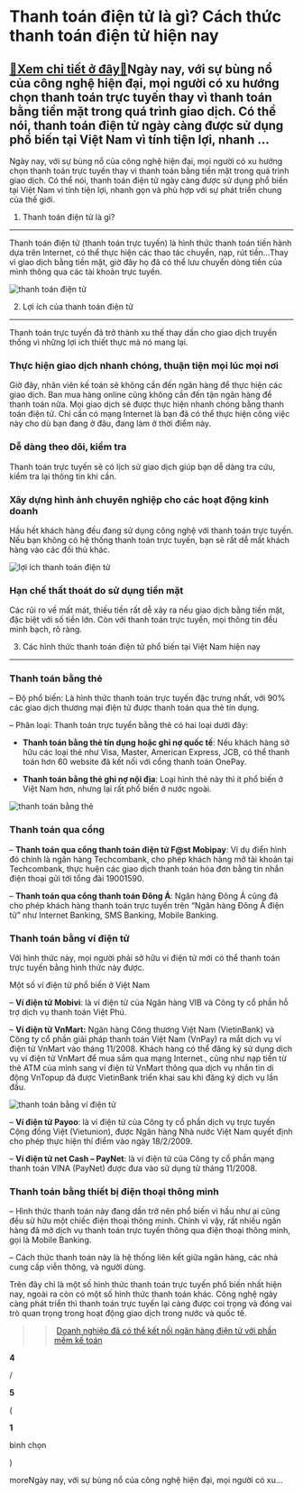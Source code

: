 Thanh toán điện tử là gì? Cách thức thanh toán điện tử hiện nay
===============================================================

[:gift:Xem chi tiết ở đây:gift:](https://hddtvn.com/thanh-toan-dien-tu-la-gi-cach-thuc-thanh-toan-dien-tu-hien-nay/)Ngày nay, với sự bùng nổ của công nghệ hiện đại, mọi người có xu hướng chọn thanh toán trực tuyến thay vì thanh toán bằng tiền mặt trong quá trình giao dịch. Có thể nói, thanh toán điện tử ngày càng được sử dụng phổ biến tại Việt Nam vì tính tiện lợi, nhanh …
-------------------------------------------------------------------------------------------------------------------------------------------------------------------------------------------------------------------------------------------------------------------

Ngày nay, với sự bùng nổ của công nghệ hiện đại, mọi người có xu hướng chọn thanh toán trực tuyến thay vì thanh toán bằng tiền mặt trong quá trình giao dịch. Có thể nói, thanh toán điện tử ngày càng được sử dụng phổ biến tại Việt Nam vì tính tiện lợi, nhanh gọn và phù hợp với sự phát triển chung của thế giới.


1. Thanh toán điện tử là gì?
----------------------------


Thanh toán điện tử (thanh toán trực tuyến) là hình thức thanh toán tiến hành dựa trên Internet, có thể thực hiện các thao tác chuyển, nạp, rút tiền…Thay vì giao dịch bằng tiền mặt, giờ đây họ đã có thể lưu chuyển dòng tiền của mình thông qua các tài khoản trực tuyến.


![thanh toán điện tử](https://hddtvn.com/wp-content/uploads/2021/01/thanh-toan-dien-tu.jpg)


2. Lợi ích của thanh toán điện tử
---------------------------------


Thanh toán trực tuyến đã trở thành xu thế thay dần cho giao dịch truyền thống vì những lợi ích thiết thực mà nó mang lại.


### Thực hiện giao dịch nhanh chóng, thuận tiện mọi lúc mọi nơi


Giờ đây, nhân viên kế toán sẽ không cần đến ngân hàng để thực hiện các giao dịch. Ban mua hàng online cũng không cần đến tận ngân hàng để thanh toán nữa. Mọi giao dịch sẽ được thực hiện nhanh chóng bằng thanh toán điện tử. Chỉ cần có mạng Internet là bạn đã có thể thực hiện công việc này cho dù bạn đang ở đâu, đang làm ở thời điểm này.


### Dễ dàng theo dõi, kiểm tra


Thanh toán trực tuyến sẽ có lịch sử giao dịch giúp bạn dễ dàng tra cứu, kiểm tra lại thông tin khi cần.


### Xây dựng hình ảnh chuyên nghiệp cho các hoạt động kinh doanh


Hầu hết khách hàng đều đang sử dụng công nghệ với thanh toán trực tuyến. Nếu bạn không có hệ thống thanh toán trực tuyến, bạn sẽ rất dễ mất khách hàng vào các đối thủ khác.


![lợi ích thanh toán điện tử](https://hddtvn.com/wp-content/uploads/2021/01/loi-ich-thanh-toan-dien-tu-1024x576-1.jpg)


### Hạn chế thất thoát do sử dụng tiền mặt


Các rủi ro về mất mát, thiếu tiền rất dễ xảy ra nếu giao dịch bằng tiền mặt, đặc biệt với số tiền lớn. Còn với thanh toán trực tuyến, mọi thông tin đều minh bạch, rõ ràng.


3. Các hình thức thanh toán điện tử phổ biến tại Việt Nam hiện nay
------------------------------------------------------------------


### Thanh toán bằng thẻ


– Độ phổ biến: Là hình thức thanh toán trực tuyến đặc trưng nhất, với 90% các giao dịch thương mại điện tử được thanh toán qua thẻ tín dụng.


– Phân loại: Thanh toán trực tuyển bằng thẻ có hai loại dưới đây:




* **Thanh toán bằng thẻ tín dụng hoặc ghi nợ quốc tế**: Nếu khách hàng sở hữu các loại thẻ như Visa, Master, American Express, JCB, có thể thanh toán hơn 60 website đã kết nối với cổng thanh toán OnePay.

* **Thanh toán bằng thẻ ghi nợ nội địa**: Loại hình thẻ này thì ít phổ biến ở Việt Nam hơn, nhưng lại rất phổ biến ở nước ngoài.



![thanh toán bằng thẻ](https://hddtvn.com/wp-content/uploads/2021/01/thanh-toan-bang-the-1024x644-1.png)


### Thanh toán qua cổng


– **Thanh toán qua cổng thanh toán điện tử F@st Mobipay**: Ví dụ điển hình đó chính là ngân hàng Techcombank, cho phép khách hàng mở tài khoản tại Techcombank, thực huện các giao dịch thanh toán hóa đơn bằng tin nhắn điện thoại gửi tới tổng đài 19001590.


– **Thanh toán qua cổng thanh toán Đông Á**: Ngân hàng Đông Á cũng đã cho phép khách hàng thanh toán trực tuyến trên “Ngân hàng Đông Á điện tử” như Internet Banking, SMS Banking, Mobile Banking.


### Thanh toán bằng ví điện tử


Với hình thức này, mọi người phải sở hữu ví điện tử mới có thể thanh toán trực tuyến bằng hình thức này được.


Một số ví điện tử phổ biến ở Việt Nam


– **Ví điện tử Mobivi**: là ví điện tử của Ngân hàng VIB và Công ty cổ phần hỗ trợ dịch vụ thanh toán Việt Phú.


– **Ví điện tử VnMart:** Ngân hàng Công thương Việt Nam (VietinBank) và Công ty cổ phần giải pháp thanh toán Việt Nam (VnPay) ra mắt dịch vụ ví điện tử VnMart vào tháng 11/2008. Khách hàng có thể đăng ký sử dụng dịch vụ ví điện tử VnMart để mua sắm qua mạng Internet., cũng như nạp tiền từ thẻ ATM của mình sang ví điện tử VnMart thông qua dịch vụ nhắn tin di động VnTopup đã được VietinBank triển khai sau khi đăng ký dịch vụ lần đầu.


![thanh toán bằng ví điện tử](https://hddtvn.com/wp-content/uploads/2021/01/thanh-toan-vi-dien-tu.jpg)


– **Ví điện tử Payoo**: là ví điện tử của Công ty cổ phần dịch vụ trực tuyến Cộng đồng Việt (Vietunion), được Ngân hàng Nhà nước Việt Nam quyết định cho phép thực hiện thí điểm vào ngày 18/2/2009.


– **Ví điện tử net Cash – PayNet**: là ví điện tử của Công ty cổ phần mạng thanh toán VINA (PayNet) được đưa vào sử dụng từ tháng 11/2008.


### Thanh toán bằng thiết bị điện thoại thông minh


– Hình thức thanh toán này đang dần trở nên phổ biến vì hầu như ai cũng đều sử hữu một chiếc điện thoại thông minh. Chính vì vậy, rất nhiều ngân hàng đã mở dịch vụ thanh toán trực tuyến thông qua điện thoại thông minh, gọi là Mobile Banking.


– Cách thức thanh toán này là hệ thống liên kết giữa ngân hàng, các nhà cung cấp viễn thông, và người dùng.


Trên đây chỉ là một số hình thức thanh toán trực tuyến phổ biến nhất hiện nay, ngoài ra còn có một số hình thức thanh toán khác. Công nghệ ngày càng phát triển thì thanh toán trực tuyến lại càng được coi trọng và đóng vai trò quan trọng trong hoạt động giao dịch trong nước và quốc tế.


>> [Doanh nghiệp đã có thể kết nối ngân hàng điện tử với phần mềm kế toán](#)








































**4**  

/  

**5**  

(  

**1**  

  

 bình chọn   

)


moreNgày nay, với sự bùng nổ của công nghệ hiện đại, mọi người có xu…

